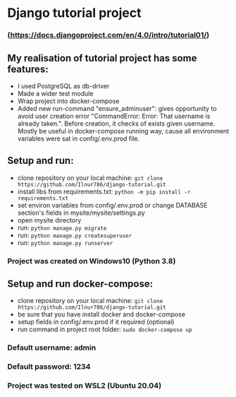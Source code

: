 # Django tutorial project 

### (https://docs.djangoproject.com/en/4.0/intro/tutorial01/)

## My realisation of tutorial project has some features:
- I used PostgreSQL as db-driver
- Made a wider test module
- Wrap project into docker-compose
- Added new run-command "ensure_adminuser": gives opportunity to avoid user creation error "CommandError: Error: 
That username is already taken.". Before creation, it checks of exists given username. 
Mostly be useful in docker-compose running way, cause all environment variables were sat in config/.env.prod file.   

## Setup and run:
- clone repository on your local machine: `git clone https://github.com/Ilnur786/django-tutorial.git`
- install libs from requirements.txt: `python -m pip install -r requirements.txt`
- set environ variables from config/.env.prod or change DATABASE section's fields in mysite/mysite/settings.py
- open mysite directory 
- run: `python manage.py migrate`
- run: `python manage.py createsuperuser`
- run: `python manage.py runserver`

### Project was created on Windows10 (Python 3.8)

## Setup and run docker-compose:
- clone repository on your local machine: `git clone https://github.com/Ilnur786/django-tutorial.git`
- be sure that you have install docker and docker-compose
- setup fields in config/.env.prod if it required (optional)
- run command in project root folder: `sudo docker-compose up`
### Default username: admin
### Default password: 1234

### Project was tested on WSL2 (Ubuntu 20.04)